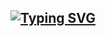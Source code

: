 [![Typing SVG](https://readme-typing-svg.demolab.com?font=Fira+Code&pause=500&multiline=true&repeat=false&random=false&width=435&height=56&lines=Si+un+problema+tiene+solucion+entonces+no+es+un+problema)](https://git.io/typing-svg)
---

<!--
**answet/answet** is a ✨ _special_ ✨ repository because its `README.md` (this file) appears on your GitHub profile.

Here are some ideas to get you started:

- 🔭 I’m currently working on ...
- 🌱 I’m currently learning ...
- 👯 I’m looking to collaborate on ...
- 🤔 I’m looking for help with ...
- 💬 Ask me about ...
- 📫 How to reach me: ...
- 😄 Pronouns: ...
- ⚡ Fun fact: ...
-->
